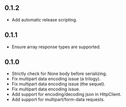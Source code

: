 ## 0.1.2
* Add automatic release scripting.

## 0.1.1
* Ensure array response types are supported.

## 0.1.0
* Strictly check for None body before serializing.
* Fix multipart data encoding issue (a trilogy).
* Fix multipart data encoding issue (the sequel).
* Fix multipart data encoding issue.
* Add support for encoding/decoding json in HttpClient.
* Add support for multipart/form-data requests.

